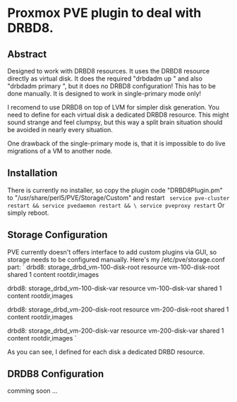 # Proxmox PVE plugin to deal with DRBD8.## AbstractDesigned to work with DRBD8 resources. It uses the DRBD8 resourcedirectly as virtual disk. It does the required"drbdadm up <resource>" and also "drbdadm primary <resource>", butit does no DRBD8 configuration! This has to be done manually.It is designed to work in single-primary mode only!I recomend to use DRBD8 on top of LVM for simpler disk generation.You need to define for each virtual disk a dedicated DRBD8 resource.This might sound strange and feel clumpsy, but this way a split brainsituation should be avoided in nearly every situation.One drawback of the single-primary mode is, that it is impossible todo live migrations of a VM to another node.## InstallationThere is currently no installer, so copy the plugin code "DRBD8Plugin.pm"to "/usr/share/perl5/PVE/Storage/Custom" and restart` service pve-cluster restart && service pvedaemon restart && \  service pveproxy restart`Or simply reboot.## Storage ConfigurationPVE currently doesn't offers interface to add custom plugins via GUI,so storage needs to be configured manually. Here's my/etc/pve/storage.conf part:`drbd8: storage_drbd_vm-100-disk-root    resource vm-100-disk-root    shared 1    content rootdir,imagesdrbd8: storage_drbd_vm-100-disk-var    resource vm-100-disk-var    shared 1    content rootdir,imagesdrbd8: storage_drbd_vm-200-disk-root    resource vm-200-disk-root    shared 1    content rootdir,imagesdrbd8: storage_drbd_vm-200-disk-var    resource vm-200-disk-var    shared 1    content rootdir,images`As you can see, I defined for each disk a dedicated DRBD resource.## DRDB8 Configurationcomming soon ... 